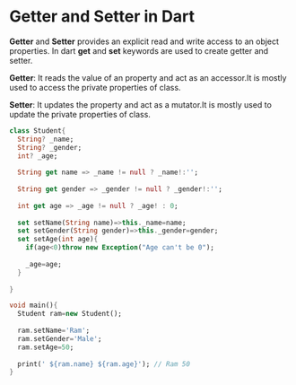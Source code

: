 # Getter and Setter in Dart
**Getter** and **Setter** provides an explicit read and write access to an object properties. In dart **get** and **set** keywords are used to create getter and setter.

**Getter**: It reads the value of an property and act as an accessor.It is mostly used to access the private properties of class.

**Setter**: It updates the property and act as a mutator.It is mostly used to update the private properties of class.

```dart
class Student{
  String? _name;
  String? _gender;
  int? _age;
  
  String get name => _name != null ? _name!:'';
  
  String get gender => _gender != null ? _gender!:'';
  
  int get age => _age != null ? _age! : 0;
  
  set setName(String name)=>this._name=name;
  set setGender(String gender)=>this._gender=gender;
  set setAge(int age){
    if(age<0)throw new Exception("Age can't be 0");
   
    _age=age;
  }
  
}

void main(){
  Student ram=new Student();
  
  ram.setName='Ram';
  ram.setGender='Male';
  ram.setAge=50;
  
  print(' ${ram.name} ${ram.age}'); // Ram 50
}
```